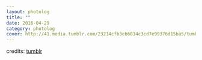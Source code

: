 ```yaml
---
layout: photolog
title: ""
date: 2016-04-29
category: photolog
cover: http://41.media.tumblr.com/23214cfb3eb6814c3cd7e99376d15ba5/tumblr_nvajukedJT1qc91i1o1_1280.jpg
---
```


credits: <a href="http://birdasaurus.tumblr.com/post/130822432310">tumblr</a>
